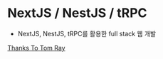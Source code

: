 # NextJS / NestJS / tRPC

- NextJS, NestJS, tRPC를 활용한 full stack 웹 개발

[Thanks To Tom Ray](https://www.tomray.dev/nestjs-nextjs-trpc)
